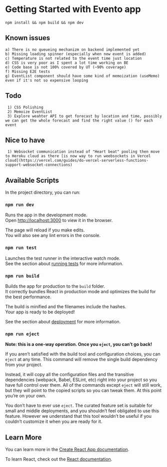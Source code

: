 # Getting Started with Evento app
`npm install && npm build && npm dev`

## Known issues
    a) There is no queueing mechanizm on backend implemented yet
    b) Missing loading spinner (especially when new event is added)
    c) Temperature is not related to the event time just location
    d) CSS is very poor as I spent a lot time working on BE
    e) Code base is not 100% covered by UT (~90% coverage)
    f) Missing E2E tests
    g) EventList component should have some kind of memoization (useMemo) even if it's not so expensive looping

## Todo
     1) CSS Polishing
     2) Memoize EventList
     3) Explore weahter API to get forecast by location and time, possibly we can get the whole forecast and find the right value () for each event

## Nice to have
     1) Websocket communication instead of "Heart beat" pooling then move to Heroku cloud as there [is now way to run weebsockets in Vercel cloud](https://vercel.com/guides/do-vercel-serverless-functions-support-websocket-connections)

## Available Scripts

In the project directory, you can run:

### `npm run dev`

Runs the app in the development mode.\
Open [http://localhost:3000](http://localhost:3000) to view it in the browser.

The page will reload if you make edits.\
You will also see any lint errors in the console.

### `npm run test`

Launches the test runner in the interactive watch mode.\
See the section about [running tests](https://facebook.github.io/create-react-app/docs/running-tests) for more information.

### `npm run build`

Builds the app for production to the `build` folder.\
It correctly bundles React in production mode and optimizes the build for the best performance.

The build is minified and the filenames include the hashes.\
Your app is ready to be deployed!

See the section about [deployment](https://facebook.github.io/create-react-app/docs/deployment) for more information.

### `npm run eject`

**Note: this is a one-way operation. Once you `eject`, you can’t go back!**

If you aren’t satisfied with the build tool and configuration choices, you can `eject` at any time. This command will remove the single build dependency from your project.

Instead, it will copy all the configuration files and the transitive dependencies (webpack, Babel, ESLint, etc) right into your project so you have full control over them. All of the commands except `eject` will still work, but they will point to the copied scripts so you can tweak them. At this point you’re on your own.

You don’t have to ever use `eject`. The curated feature set is suitable for small and middle deployments, and you shouldn’t feel obligated to use this feature. However we understand that this tool wouldn’t be useful if you couldn’t customize it when you are ready for it.

## Learn More

You can learn more in the [Create React App documentation](https://facebook.github.io/create-react-app/docs/getting-started).

To learn React, check out the [React documentation](https://reactjs.org/).
